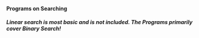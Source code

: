 #### Programs on Searching
##### Linear search is most basic and is not included. The Programs primarily cover Binary Search!
